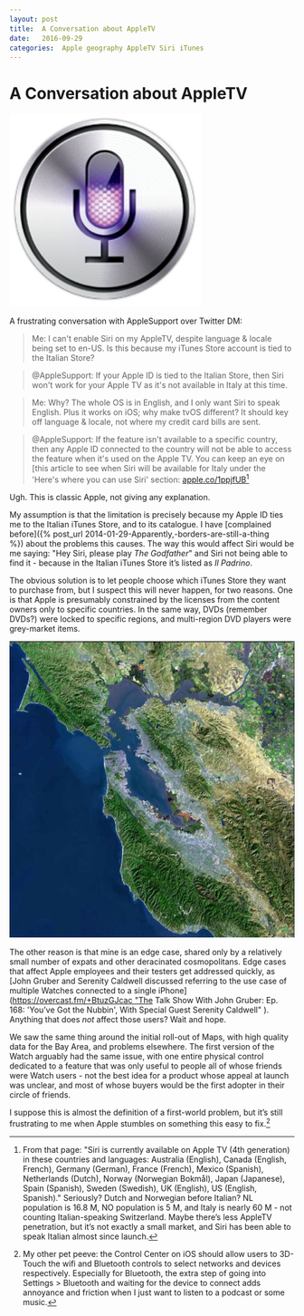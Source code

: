 ```yaml
---
layout: post
title:  A Conversation about AppleTV 
date:   2016-09-29 
categories:  Apple geography AppleTV Siri iTunes 
---
```


# A Conversation about AppleTV


![](/images/unknown_filename.1.jpeg)

A frustrating conversation with AppleSupport over Twitter DM:

> Me: I can't enable Siri on my AppleTV, despite language & locale being set to en-US. Is this because my iTunes Store account is tied to the Italian Store?

> @AppleSupport: If your Apple ID is tied to the Italian Store, then Siri won't work for your Apple TV as it's not available in Italy at this time.

> Me: Why? The whole OS is in English, and I only want Siri to speak English. Plus it works on iOS; why make tvOS different? It should key off language & locale, not where my credit card bills are sent.

> @AppleSupport: If the feature isn't available to a specific country, then any Apple ID connected to the country will not be able to access the feature when it's used on the Apple TV. You can keep an eye on [this article to see when Siri will be available for Italy under the 'Here's where you can use Siri' section: [apple.co/1ppjfUB](http://apple.co/1ppjfUB)[^1]

Ugh. This is classic Apple, not giving any explanation.

My assumption is that the limitation is precisely because my Apple ID ties me to the Italian iTunes Store, and to its catalogue. I have [complained before]({% post_url 2014-01-29-Apparently,-borders-are-still-a-thing %}) about the problems this causes. The way this would affect Siri would be me saying: "Hey Siri, please play *The Godfather*" and Siri not being able to find it - because in the Italian iTunes Store it’s listed as *Il Padrino*.

The obvious solution is to let people choose which iTunes Store they want to purchase from, but I suspect this will never happen, for two reasons. One is that Apple is presumably constrained by the licenses from the content owners only to specific countries. In the same way, DVDs (remember DVDs?) were locked to specific regions, and multi-region DVD players were grey-market items.

![](/images/unknown_filename.jpeg)

The other reason is that mine is an edge case, shared only by a relatively small number of expats and other deracinated cosmopolitans. Edge cases that affect Apple employees and their testers get addressed quickly, as [John Gruber and Serenity Caldwell discussed referring to the use case of multiple Watches connected to a single iPhone](https://overcast.fm/+BtuzGJcac "The Talk Show With John Gruber: Ep. 168: 'You’ve Got the Nubbin', With Special Guest Serenity Caldwell" ). Anything that does *not* affect those users? Wait and hope.

We saw the same thing around the initial roll-out of Maps, with high quality data for the Bay Area, and problems elsewhere. The first version of the Watch arguably had the same issue, with one entire physical control dedicated to a feature that was only useful to people all of whose friends were Watch users - not the best idea for a product whose appeal at launch was unclear, and most of whose buyers would be the first adopter in their circle of friends.

I suppose this is almost the definition of a first-world problem, but it’s still frustrating to me when Apple stumbles on something this easy to fix.[^2]

[^1]: From that page: "Siri is currently available on Apple TV (4th generation) in these countries and languages: Australia (English), Canada (English, French), Germany (German), France (French), Mexico (Spanish), Netherlands (Dutch), Norway (Norwegian Bokmål), Japan (Japanese), Spain (Spanish), Sweden (Swedish), UK (English), US (English, Spanish)." Seriously? Dutch and Norwegian before Italian? NL population is 16.8 M, NO population is 5 M, and Italy is nearly 60 M - not counting Italian-speaking Switzerland. Maybe there’s less AppleTV penetration, but it’s not exactly a small market, and Siri has been able to speak Italian almost since launch.

[^2]: My other pet peeve: the Control Center on iOS should allow users to 3D-Touch the wifi and Bluetooth controls to select networks and devices respectively. Especially for Bluetooth, the extra step of going into Settings > Bluetooth and waiting for the device to connect adds annoyance and friction when I just want to listen to a podcast or some music.

         